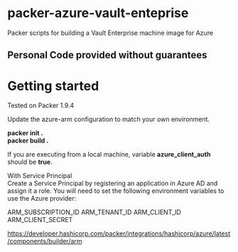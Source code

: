# packer-azure-vault-enteprise
Packer scripts for building a Vault Enterprise machine image for Azure

## Personal Code provided without guarantees

# Getting started

Tested on Packer 1.9.4

Update the azure-arm configuration to match your own environment. 

**packer init .**  
**packer build .**  

If you are executing from a local machine, variable **azure_client_auth** should be **true**.


With Service Principal  
Create a Service Principal by registering an application in Azure AD and assign it a role. You will need to set the following environment variables to use the Azure provider:

ARM_SUBSCRIPTION_ID
ARM_TENANT_ID
ARM_CLIENT_ID
ARM_CLIENT_SECRET


https://developer.hashicorp.com/packer/integrations/hashicorp/azure/latest/components/builder/arm
